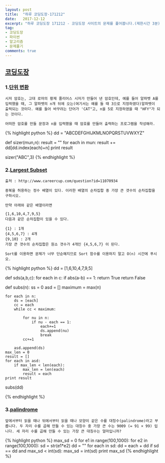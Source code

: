 ```yaml
---
layout: post
title:  "하루 코딩도장-171212"
date:   2017-12-12
excerpt: "하루 코딩도장 171212 - 코딩도장 사이트의 문제를 풀어봅니다.(제한시간 3분)"
tag:
- 코딩도장
- 파이썬
- 알고리즘
- 문제풀기
comments: true
---
```



## [코딩도장](http://codingdojang.com)


### 1.[단위 변환](http://codingdojang.com/scode/555?answer_mode=hide)
```
시저 암호는, 고대 로마의 황제 줄리어스 시저가 만들어 낸 암호인데, 예를 들어 알파벳 A를 입력했을 때, 그 알파벳의 n개 뒤에 오는(여기서는 예를 들 때 3으로 지정하였다)알파벳이 출력되는 것이다. 예를 들어 바꾸려는 단어가 'CAT"고, n을 5로 지정하였을 때 "HFY"가 되는 것이다.

어떠한 암호를 만들 문장과 n을 입력했을 때 암호를 만들어 출력하는 프로그램을 작성해라.
```


{% highlight python %}
dd = "ABCDEFGHIJKMLNOPQRSTUVWXYZ"

def sizer(mun,n):
    result = ""
    for each in mun:
        result += dd[dd.index(each)+n]
    print result

sizer("ABC",3)
{% endhighlight %}




### 2.[Largest Subset](http://codingdojang.com/scode/446?answer_mode=hide)

```
출처 : http://www.careercup.com/question?id=11070934

중복을 허용하는 정수 배열이 있다. 이러한 배열의 순차집합 중 가장 큰 갯수의 순차집합을 구하시오.

만약 아래와 같은 배열이라면

{1,6,10,4,7,9,5}
다음과 같은 순차집합이 있을 수 있다.

{1} : 1개
{4,5,6,7} : 4개
{9,10} : 2개
가장 큰 갯수의 순차집합은 원소 갯수가 4개인 {4,5,6,7} 이 된다.

Sort를 이용하면 문제가 너무 단순해지므로 Sort 함수를 이용하지 말고 O(n) 시간에 푸시오.
```


{% highlight python %}
dd = [1,6,10,4,7,9,5]

def sds(a,b,c):
    for each in c:
        if abs(a-b) == 1:
            return True
    return False

def subs(n):
    ss = 0 
    asd = []
    maximum = max(n)
    
    for each in n:
        ds = [each]
        cc = each
        while cc < maximum:

            for nu in n:
                if nu - each == 1:
                    each+=1
                    ds.append(nu)
                    break
            cc+=1
            
        asd.append(ds)
    max_len = 0
    result = []
    for each in asd:
        if max_len < len(each):
            max_len = len(each)
            result = each
    print result
 
    
subs(dd)
    
{% endhighlight %}





### 3.[palindrome](http://codingdojang.com/scode/562?answer_mode=hide)
```
앞에서부터 읽을 때나 뒤에서부터 읽을 때나 모양이 같은 수를 대칭수(palindrome)라고 부릅니다. 두 자리 수를 곱해 만들 수 있는 대칭수 중 가장 큰 수는 9009 (= 91 × 99) 입니다. 세 자리 수를 곱해 만들 수 있는 가장 큰 대칭수는 얼마입니까?
```


{% highlight python %}
max_sd = 0
for e1 in range(100,1000):
    for e2 in range(100,1000):
        sd = str(e1*e2)
        dd = ""
        for each in sd:
            dd = each + dd
        if sd == dd and max_sd < int(sd):
            max_sd = int(sd)
print max_sd
{% endhighlight %}

